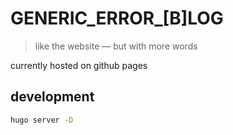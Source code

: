 # GENERIC_ERROR_[B]LOG

>  like the website — but with more words 

currently hosted on github pages

## development

```zsh
hugo server -D
```